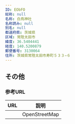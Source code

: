 ```yaml
---
ID: EObFO
総称: null
名称: 白鳥神社
名称読み: null
別名: null
都道府県: 茨城県
区域: 常陸太田市
緯度: 36.5404441
経度: 140.5200879
郵便番号: 3130064
住所: 茨城県常陸太田市寿町５３３−６
---
```


## その他

### 参考URL

| URL | 説明          |
| --- | ------------- |
|     | OpenStreetMap |
